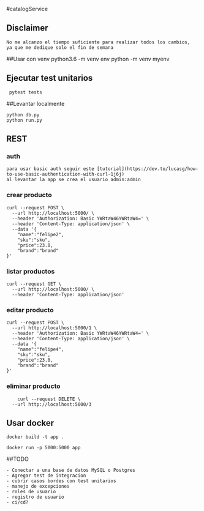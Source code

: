 #catalogService

## Disclaimer
    No me alcanzo el tiempo suficiente para realizar todos los cambios, 
    ya que me dedique solo el fin de semana

##Usar con venv
    python3.6 -m venv env
    python -m venv myenv
## Ejecutar test unitarios
     pytest tests

##Levantar localmente

    python db.py
    python run.py


## REST 

### auth
    
    para usar basic auth seguir este [tutorial](https://dev.to/lucasg/how-to-use-basic-authentication-with-curl-1j6j)
    al levantar la app se crea el usuario admin:admin

### crear producto
    curl --request POST \
      --url http://localhost:5000/ \
      --header 'Authorization: Basic YWRtaW46YWRtaW4=' \
      --header 'Content-Type: application/json' \
      --data '{
        "name":"felipe2",
        "sku":"sku",
        "price":23.0,
        "brand":"brand"
    }'


### listar productos
    curl --request GET \
      --url http://localhost:5000/ \
      --header 'Content-Type: application/json'

### editar producto
    curl --request POST \
      --url http://localhost:5000/1 \
      --header 'Authorization: Basic YWRtaW46YWRtaW4=' \
      --header 'Content-Type: application/json' \
      --data '{
        "name":"felipe4",
        "sku":"sku",
        "price":23.0,
        "brand":"brand"
    }'
### eliminar producto
        curl --request DELETE \
      --url http://localhost:5000/3

## Usar docker
    docker build -t app .
    
    docker run -p 5000:5000 app






##TODO

    - Conectar a una base de datos MySQL o Postgres
    - Agregar test de integracion
    - cubrir casos bordes con test unitarios
    - manejo de excepciones
    - roles de usuario
    - registro de usuario
    - ci/cd?




